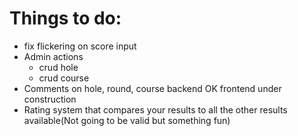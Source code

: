 # Things to do:
- fix flickering on score input
- Admin actions
    - crud hole
    - crud course
- Comments on hole, round, course backend OK frontend under construction
- Rating system that compares your results to all the other results available(Not going to be valid but something fun)
